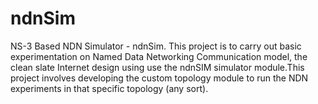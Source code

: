 ndnSim
======

NS-3 Based NDN Simulator - ndnSim. This project is to carry out basic experimentation on Named Data Networking Communication model, the clean slate Internet design using use the ndnSIM simulator module.This project involves developing the custom topology module to run the NDN experiments in that specific topology (any sort).
